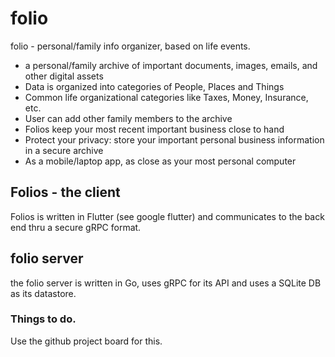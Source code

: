 # folio
folio - personal/family info organizer, based on life events.

* a personal/family archive of important documents, images, emails, and other digital assets
* Data is organized into categories of People, Places and Things
* Common life organizational categories like Taxes, Money, Insurance, etc.
* User can add other family members to the archive
* Folios keep your most recent important business close to hand
* Protect your privacy: store your important personal business information in a secure archive
* As a mobile/laptop app, as close as your most personal computer

## Folios - the client

Folios is written in Flutter (see google flutter) and communicates to the back end thru a secure gRPC format.

## folio server

the folio server is written in Go, uses gRPC for its API and uses a SQLite DB as its datastore.

### Things to do.

Use the github project board for this. 